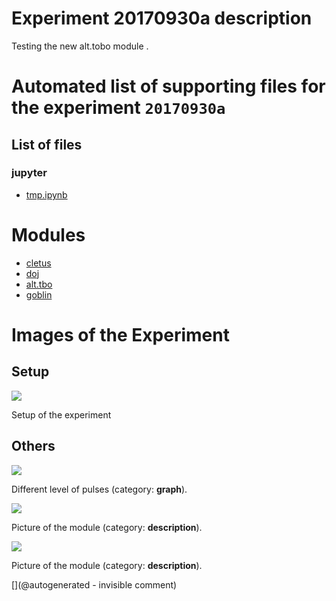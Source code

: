 # Experiment 20170930a description

Testing the new alt.tobo module .


# Automated list of supporting files for the __experiment `20170930a`__

## List of files

### jupyter

* [tmp.ipynb](/tmp.ipynb)





# Modules

* [cletus](/retired/cletus/)
* [doj](/doj/)
* [alt.tbo](/retired/alt.tbo/)
* [goblin](/goblin/)




# Images of the Experiment

## Setup

![](/retired/alt.tbo/test/images/20170930_171734.jpg)

Setup of the experiment

## Others

![](/retired/alt.tbo/test/pulser.jpg)

Different level of pulses (category: __graph__).

![](/retired/alt.tbo/test/images/20170930_175010.jpg)

Picture of the module (category: __description__).

![](/retired/alt.tbo/test/images/20170930_175000.jpg)

Picture of the module (category: __description__).










[](@autogenerated - invisible comment)